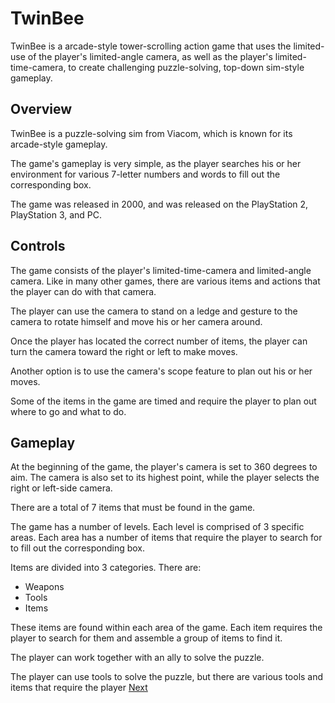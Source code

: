 # TwinBee

TwinBee is a arcade-style tower-scrolling action game that uses the limited-use of the player's limited-angle camera, as well as the player's limited-time-camera, to create challenging puzzle-solving, top-down sim-style gameplay.

## Overview

TwinBee is a puzzle-solving sim from Viacom, which is known for its arcade-style gameplay.

The game's gameplay is very simple, as the player searches his or her environment for various 7-letter numbers and words to fill out the corresponding box.

The game was released in 2000, and was released on the PlayStation 2, PlayStation 3, and PC.

## Controls

The game consists of the player's limited-time-camera and limited-angle camera. Like in many other games, there are various items and actions that the player can do with that camera.

The player can use the camera to stand on a ledge and gesture to the camera to rotate himself and move his or her camera around.

Once the player has located the correct number of items, the player can turn the camera toward the right or left to make moves.

Another option is to use the camera's scope feature to plan out his or her moves.

Some of the items in the game are timed and require the player to plan out where to go and what to do.

## Gameplay

At the beginning of the game, the player's camera is set to 360 degrees to aim. The camera is also set to its highest point, while the player selects the right or left-side camera.

There are a total of 7 items that must be found in the game.

The game has a number of levels. Each level is comprised of 3 specific areas. Each area has a number of items that require the player to search for to fill out the corresponding box.

Items are divided into 3 categories. There are:

*   Weapons
*   Tools
*   Items

These items are found within each area of the game. Each item requires the player to search for them and assemble a group of items to find it.

The player can work together with an ally to solve the puzzle.

The player can use tools to solve the puzzle, but there are various tools and items that require the player
[Next](236.md)